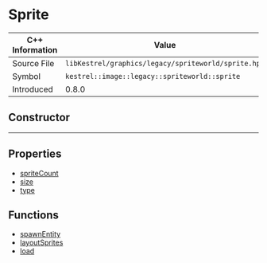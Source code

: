 
# Sprite

| C++ Information | Value |
| --- | --- |
| Source File | `libKestrel/graphics/legacy/spriteworld/sprite.hpp` |
| Symbol | `kestrel::image::legacy::spriteworld::sprite` |
| Introduced | 0.8.0 |

## Constructor

---

## Properties

 - [spriteCount](spriteCount.md)
 - [size](size.md)
 - [type](type.md)

## Functions

 - [spawnEntity](spawnEntity.md)
 - [layoutSprites](layoutSprites.md)
 - [load](load.md)

